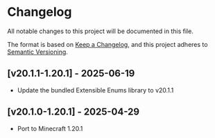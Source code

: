 # Changelog
All notable changes to this project will be documented in this file.

The format is based on [Keep a Changelog](https://keepachangelog.com/en/1.0.0/),
and this project adheres to [Semantic Versioning](https://semver.org/spec/v2.0.0.html).

## [v20.1.1-1.20.1] - 2025-06-19
- Update the bundled Extensible Enums library to v20.1.1

## [v20.1.0-1.20.1] - 2025-04-29
- Port to Minecraft 1.20.1
